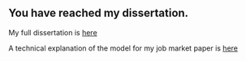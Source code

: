 ## You have reached my dissertation. 

My full dissertation is [here](papers/isaf1419final.pdf)

A technical explanation of the model for my job market paper is [here](papers/isaf1419final.pdf)
